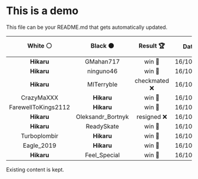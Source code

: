 # This is a demo

This file can be your README.md that gets automatically updated.

<!--START_SECTION:chessStats-->
<!-- Automatically generated with https://github.com/Balastrong/chess-stats-action -->

| White ⚪ | Black ⚫ | Result 🏆 | Date 📅 | Position 🗺️ |
|:---:|:---:|:---:|:---:|:---:|
| **Hikaru** | GMahan717 | win 🥇 | 16/10/2024 | <a href="http://www.ee.unb.ca/cgi-bin/tervo/fen.pl?select=5R1Q/1pk5/7n/p7/8/6P1/5P2/6K1 b - -">Link</a> |
| **Hikaru** | ninguno46 | win 🥇 | 16/10/2024 | <a href="http://www.ee.unb.ca/cgi-bin/tervo/fen.pl?select=8/PBn1k2p/5pp1/4b3/4P2P/4B3/5P2/6K1 b - -">Link</a> |
| **Hikaru** | MITerryble | checkmated ❌ | 16/10/2024 | <a href="http://www.ee.unb.ca/cgi-bin/tervo/fen.pl?select=8/8/5k2/4np1p/5K1P/5r2/8/3R4 w - -">Link</a> |
| CrazyMaXXX | **Hikaru** | win 🥇 | 16/10/2024 | <a href="http://www.ee.unb.ca/cgi-bin/tervo/fen.pl?select=3r4/3N1k1r/p1p4P/Ppp2P2/1nP2b1p/3P1p2/1P3P1K/R5R1 w - -">Link</a> |
| FarewellToKings2112 | **Hikaru** | win 🥇 | 16/10/2024 | <a href="http://www.ee.unb.ca/cgi-bin/tervo/fen.pl?select=8/5pk1/4p2p/3p4/3P2Pq/p7/2Q2P1K/8 w - -">Link</a> |
| **Hikaru** | Oleksandr_Bortnyk | resigned ❌ | 16/10/2024 | <a href="http://www.ee.unb.ca/cgi-bin/tervo/fen.pl?select=3r1rk1/1pp3p1/2n1p2p/p1b1p2n/4P3/2Pq2PP/PP1NRPK1/R1BQ1B2 w - -">Link</a> |
| **Hikaru** | ReadySkate | win 🥇 | 16/10/2024 | <a href="http://www.ee.unb.ca/cgi-bin/tervo/fen.pl?select=6R1/P2r4/P1p3k1/5p2/2K3pp/7P/6P1/8 b - -">Link</a> |
| Turboplombir | **Hikaru** | win 🥇 | 16/10/2024 | <a href="http://www.ee.unb.ca/cgi-bin/tervo/fen.pl?select=4r1k1/7p/p1qp4/2p1P3/3b3Q/4p3/7P/1R1R3K w - -">Link</a> |
| Eagle_2019 | **Hikaru** | win 🥇 | 16/10/2024 | <a href="http://www.ee.unb.ca/cgi-bin/tervo/fen.pl?select=2r3k1/5p1p/3B4/b1P1P3/5P2/8/1n1p1P1P/1R3K2 w - -">Link</a> |
| **Hikaru** | Feel_Special | win 🥇 | 16/10/2024 | <a href="http://www.ee.unb.ca/cgi-bin/tervo/fen.pl?select=8/P7/5n2/1p6/2pk1p1P/5P2/2KB4/8 b - -">Link</a> |

<!--END_SECTION:chessStats-->

Existing content is kept.
